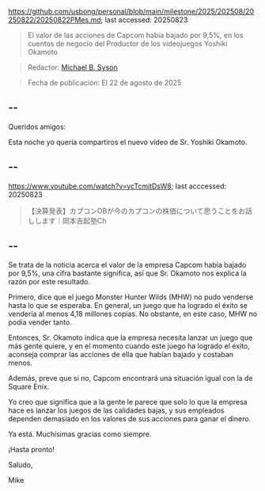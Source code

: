 https://github.com/usbong/personal/blob/main/milestone/2025/202508/20250822/20250822PMes.md; last accessed: 20250823

> El valor de las acciones de Capcom había bajado por 9,5%, en los cuentos de negocio del Productor de los videojuegos Yoshiki Okamoto

> Redactor: [Michael B. Syson](https://www.linkedin.com/in/michaelsyson/)

> Fecha de publicación: El 22 de agosto de 2025

## --

Queridos amigos:

Esta noche yo quería compartiros el nuevo vídeo de Sr. Yoshiki Okamoto. 

## --

https://www.youtube.com/watch?v=ycTcmjtDsW8; last acccessed: 20250823

> 【決算発表】カプコンOBが今のカプコンの株価について思うことをお話しします｜岡本吉起塾Ch

## --

Se trata de la noticia acerca el valor de la empresa Capcom había bajado por 9,5%, una cifra bastante significa, así que Sr. Okamoto nos explica la razón por este resultado.

Primero, dice que el juego Monster Hunter Wilds (MHW) no pudo venderse hasta lo que se esperaba. En general, un juego que ha logrado el éxito se vendería al menos 4,18 millones copias. No obstante, en este caso, MHW no podía vender tanto.

Entonces, Sr. Okamoto indica que la empresa necesita lanzar un juego que más gente quiere, y en el momento cuando este juego ha logrado el éxito, aconseja comprar las acciones de ella que habían bajado y costaban menos.

Además, preve que si no, Capcom encontrará una situación igual con la de Square Enix. 

Yo creo que significa que a la gente le parece que solo lo que la empresa hace es lanzar los juegos de las calidades bajas, y sus empleados dependen demasiado en los valores de sus acciones para ganar el dinero. 

Ya está. Muchísimas gracias como siempre.

¡Hasta pronto!

Saludo,

Mike